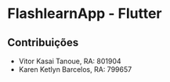 # FlashlearnApp - Flutter

## Contribuições

- Vitor Kasai Tanoue, RA: 801904
- Karen Ketlyn Barcelos, RA: 799657
